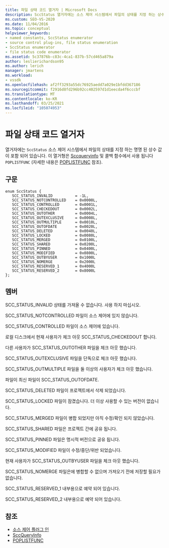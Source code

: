 ```yaml
---
title: 파일 상태 코드 열거자 | Microsoft Docs
description: SccStatus 열거자에는 소스 제어 시스템에서 파일의 상태를 지정 하는 상수 값이 포함 되어 있으며 SccQueryInfo 및 POPLISTFUNC에 사용 됩니다.
ms.custom: SEO-VS-2020
ms.date: 11/04/2016
ms.topic: conceptual
helpviewer_keywords:
- named constants, SccStatus enumerator
- source control plug-ins, file status enumeration
- SccStatus enumerator
- file status code enumerator
ms.assetid: 5c37876b-c83c-4ca1-837b-57cd465a879a
author: leslierichardson95
ms.author: lerich
manager: jmartens
ms.workload:
- vssdk
ms.openlocfilehash: af2ff3293a55dc76925aedd7a029e1bfdd367186
ms.sourcegitcommit: f2916d8fd296b92cc402597d1d1eecda4f6cccbf
ms.translationtype: MT
ms.contentlocale: ko-KR
ms.lasthandoff: 03/25/2021
ms.locfileid: "105074953"
---
```

# <a name="file-status-code-enumerator"></a>파일 상태 코드 열거자
열거자에는 `SccStatus` 소스 제어 시스템에서 파일의 상태를 지정 하는 명명 된 상수 값이 포함 되어 있습니다. 이 열거형은 [Sccqueryinfo](../extensibility/sccqueryinfo-function.md) 및 콜백 함수에서 사용 됩니다 `POPLISTFUNC` (자세한 내용은 [POPLISTFUNC](../extensibility/poplistfunc.md) 참조).

## <a name="syntax"></a>구문

```
enum SccStatus {
   SCC_STATUS_INVALID          = -1L,
   SCC_STATUS_NOTCONTROLLED    = 0x0000L,
   SCC_STATUS_CONTROLLED       = 0x0001L,
   SCC_STATUS_CHECKEDOUT       = 0x0002L,
   SCC_STATUS_OUTOTHER         = 0x0004L,
   SCC_STATUS_OUTEXCLUSIVE     = 0x0008L,
   SCC_STATUS_OUTMULTIPLE      = 0x0010L,
   SCC_STATUS_OUTOFDATE        = 0x0020L,
   SCC_STATUS_DELETED          = 0x0040L,
   SCC_STATUS_LOCKED           = 0x0080L,
   SCC_STATUS_MERGED           = 0x0100L,
   SCC_STATUS_SHARED           = 0x0200L,
   SCC_STATUS_PINNED           = 0x0400L,
   SCC_STATUS_MODIFIED         = 0x0800L,
   SCC_STATUS_OUTBYUSER        = 0x1000L
   SCC_STATUS_NOMERGE          = 0x2000L
   SCC_STATUS_RESERVED_1       = 0x4000L
   SCC_STATUS_RESERVED_2       = 0x8000L
};
```

## <a name="members"></a>멤버
 SCC_STATUS_INVALID 상태를 가져올 수 없습니다. 사용 하지 마십시오.

 SCC_STATUS_NOTCONTROLLED 파일이 소스 제어에 있지 않습니다.

 SCC_STATUS_CONTROLLED 파일이 소스 제어에 있습니다.

 로컬 디스크에서 현재 사용자가 체크 아웃 SCC_STATUS_CHECKEDOUT 합니다.

 다른 사용자가 SCC_STATUS_OUTOTHER 파일을 체크 아웃 했습니다.

 SCC_STATUS_OUTEXCLUSIVE 파일을 단독으로 체크 아웃 했습니다.

 SCC_STATUS_OUTMULTIPLE 파일을 둘 이상의 사용자가 체크 아웃 했습니다.

 파일이 최신 파일이 SCC_STATUS_OUTOFDATE.

 SCC_STATUS_DELETED 파일이 프로젝트에서 삭제 되었습니다.

 SCC_STATUS_LOCKED 파일이 잠겼습니다. 더 이상 사용할 수 있는 버전이 없습니다.

 SCC_STATUS_MERGED 파일이 병합 되었지만 아직 수정/확인 되지 않았습니다.

 SCC_STATUS_SHARED 파일은 프로젝트 간에 공유 됩니다.

 SCC_STATUS_PINNED 파일은 명시적 버전으로 공유 됩니다.

 SCC_STATUS_MODIFIED 파일이 수정/중단/위반 되었습니다.

 현재 사용자가 SCC_STATUS_OUTBYUSER 파일을 체크 아웃 했습니다.

 SCC_STATUS_NOMERGE 파일은에 병합할 수 없으며 가져오기 전에 저장할 필요가 없습니다.

 SCC_STATUS_RESERVED_1 내부용으로 예약 되어 있습니다.

 SCC_STATUS_RESERVED_2 내부용으로 예약 되어 있습니다.

## <a name="see-also"></a>참조
- [소스 제어 플러그 인](../extensibility/source-control-plug-ins.md)
- [SccQueryInfo](../extensibility/sccqueryinfo-function.md)
- [POPLISTFUNC](../extensibility/poplistfunc.md)
